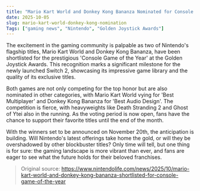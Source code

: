 ```yaml
---
title: "Mario Kart World and Donkey Kong Bananza Nominated for Console Game of the Year"
date: 2025-10-05
slug: mario-kart-world-donkey-kong-nomination
Tags: ["gaming news", "Nintendo", "Golden Joystick Awards"]
---
```


The excitement in the gaming community is palpable as two of Nintendo's flagship titles, Mario Kart World and Donkey Kong Bananza, have been shortlisted for the prestigious 'Console Game of the Year' at the Golden Joystick Awards. This recognition marks a significant milestone for the newly launched Switch 2, showcasing its impressive game library and the quality of its exclusive titles.

Both games are not only competing for the top honor but are also nominated in other categories, with Mario Kart World vying for 'Best Multiplayer' and Donkey Kong Bananza for 'Best Audio Design'. The competition is fierce, with heavyweights like Death Stranding 2 and Ghost of Ytei also in the running. As the voting period is now open, fans have the chance to support their favorite titles until the end of the month.

With the winners set to be announced on November 20th, the anticipation is building. Will Nintendo's latest offerings take home the gold, or will they be overshadowed by other blockbuster titles? Only time will tell, but one thing is for sure: the gaming landscape is more vibrant than ever, and fans are eager to see what the future holds for their beloved franchises.
> Original source: https://www.nintendolife.com/news/2025/10/mario-kart-world-and-donkey-kong-bananza-shortlisted-for-console-game-of-the-year